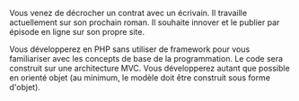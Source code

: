 
Vous venez de décrocher un contrat avec un écrivain. Il travaille actuellement sur son prochain roman. Il souhaite innover et le publier par épisode en ligne sur son propre site.

Vous développerez en PHP sans utiliser de framework pour vous familiariser avec les concepts de base de la programmation. Le code sera construit sur une architecture MVC. Vous développerez autant que possible en orienté objet (au minimum, le modèle doit être construit sous forme d'objet).
